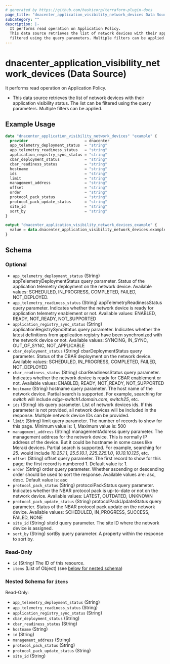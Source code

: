 ```yaml
---
# generated by https://github.com/hashicorp/terraform-plugin-docs
page_title: "dnacenter_application_visibility_network_devices Data Source - terraform-provider-dnacenter"
subcategory: ""
description: |-
  It performs read operation on Application Policy.
  This data source retrieves the list of network devices with their application visibility status. The list can be
  filtered using the query parameters. Multiple filters can be applied.
---
```


# dnacenter_application_visibility_network_devices (Data Source)

It performs read operation on Application Policy.

- This data source retrieves the list of network devices with their application visibility status. The list can be
filtered using the query parameters. Multiple filters can be applied.

## Example Usage

```terraform
data "dnacenter_application_visibility_network_devices" "example" {
  provider                         = dnacenter
  app_telemetry_deployment_status  = "string"
  app_telemetry_readiness_status   = "string"
  application_registry_sync_status = "string"
  cbar_deployment_status           = "string"
  cbar_readiness_status            = "string"
  hostname                         = "string"
  ids                              = "string"
  limit                            = "string"
  management_address               = "string"
  offset                           = "string"
  order                            = "string"
  protocol_pack_status             = "string"
  protocol_pack_update_status      = "string"
  site_id                          = "string"
  sort_by                          = "string"
}

output "dnacenter_application_visibility_network_devices_example" {
  value = data.dnacenter_application_visibility_network_devices.example.items
}
```

<!-- schema generated by tfplugindocs -->
## Schema

### Optional

- `app_telemetry_deployment_status` (String) appTelemetryDeploymentStatus query parameter. Status of the application telemetry deployment on the network device. Available values: SCHEDULED, IN_PROGRESS, COMPLETED, FAILED, NOT_DEPLOYED.
- `app_telemetry_readiness_status` (String) appTelemetryReadinessStatus query parameter. Indicates whether the network device is ready for application telemetry enablement or not. Available values: ENABLED, READY, NOT_READY, NOT_SUPPORTED
- `application_registry_sync_status` (String) applicationRegistrySyncStatus query parameter. Indicates whether the latest definitions from application registry have been synchronized with the network device or not. Available values: SYNCING, IN_SYNC, OUT_OF_SYNC, NOT_APPLICABLE
- `cbar_deployment_status` (String) cbarDeploymentStatus query parameter. Status of the CBAR deployment on the network device. Available values: SCHEDULED, IN_PROGRESS, COMPLETED, FAILED, NOT_DEPLOYED
- `cbar_readiness_status` (String) cbarReadinessStatus query parameter. Indicates whether the network device is ready for CBAR enablement or not. Available values: ENABLED, READY, NOT_READY, NOT_SUPPORTED
- `hostname` (String) hostname query parameter. The host name of the network device.
Partial search is supported. For example, searching for *switch* will include *edge-switch1.domain.com*, *switch25*, etc.
- `ids` (String) ids query parameter. List of network devices ids. If this parameter is not provided, all network devices will be included in the response. Multiple network device IDs can be provided.
- `limit` (String) limit query parameter. The number of records to show for this page. Minimum value is: 1, Maximum value is: 500
- `management_address` (String) managementAddress query parameter. The management address for the network device. This is normally IP address of the device. But it could be hostname in some cases like Meraki devices.
Partial search is supported. For example, searching for *25.* would include *10.25.1.1*, *25.5.10.1*, *225.225.1.0*, *10.10.10.125*, etc.
- `offset` (String) offset query parameter. The first record to show for this page; the first record is numbered 1. Default value is: 1.
- `order` (String) order query parameter. Whether ascending or descending order should be used to sort the response. Available values are: asc, desc. Default value is: asc
- `protocol_pack_status` (String) protocolPackStatus query parameter. Indicates whether the NBAR protocol pack is up-to-date or not on the network device. Available values: LATEST, OUTDATED, UNKNOWN
- `protocol_pack_update_status` (String) protocolPackUpdateStatus query parameter. Status of the NBAR protocol pack update on the network device. Available values: SCHEDULED, IN_PROGRESS, SUCCESS, FAILED, NONE
- `site_id` (String) siteId query parameter. The site ID where the network device is assigned.
- `sort_by` (String) sortBy query parameter. A property within the response to sort by.

### Read-Only

- `id` (String) The ID of this resource.
- `items` (List of Object) (see [below for nested schema](#nestedatt--items))

<a id="nestedatt--items"></a>
### Nested Schema for `items`

Read-Only:

- `app_telemetry_deployment_status` (String)
- `app_telemetry_readiness_status` (String)
- `application_registry_sync_status` (String)
- `cbar_deployment_status` (String)
- `cbar_readiness_status` (String)
- `hostname` (String)
- `id` (String)
- `management_address` (String)
- `protocol_pack_status` (String)
- `protocol_pack_update_status` (String)
- `site_id` (String)
